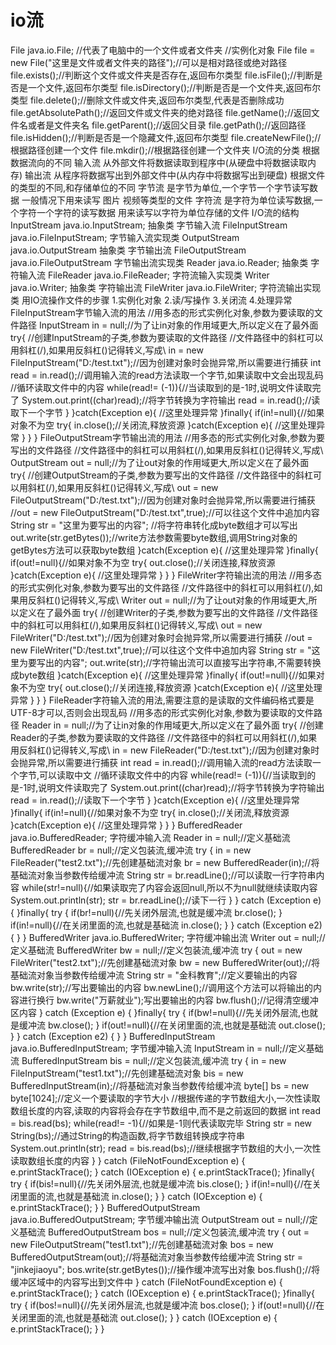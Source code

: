 # io流

File java.io.File;
//代表了电脑中的一个文件或者文件夹
//实例化对象
File file = new File("这里是文件或者文件夹的路径");//可以是相对路径或绝对路径
file.exists();//判断这个文件或文件夹是否存在,返回布尔类型
file.isFile();//判断是否是一个文件,返回布尔类型
file.isDirectory();//判断是否是一个文件夹,返回布尔类型
file.delete();//删除文件或文件夹,返回布尔类型,代表是否删除成功
file.getAbsolutePath();//返回文件或文件夹的绝对路径
file.getName();//返回文件名或者是文件夹名
file.getParent();//返回父目录
file.getPath();//返回路径
file.isHidden();//判断是否是一个隐藏文件,返回布尔类型
file.createNewFile();//根据路径创建一个文件
file.mkdir();//根据路径创建一个文件夹
I/O流的分类
根据数据流向的不同
输入流
从外部文件将数据读取到程序中(从硬盘中将数据读取内存)
输出流
从程序将数据写出到外部文件中(从内存中将数据写出到硬盘)
根据文件的类型的不同,和存储单位的不同
字节流
是字节为单位,一个字节一个字节读写数据
一般情况下用来读写 图片 视频等类型的文件
字符流
是字符为单位读写数据,一个字符一个字符的读写数据
用来读写以字符为单位存储的文件
I/O流的结构
InputStream java.io.InputStream; 抽象类 字节输入流
FileInputStream java.io.FileInputStream; 字节输入流实现类
OutputStream java.io.OutputStream 抽象类 字节输出流
FileOutputStream java.io.FileOutputStream 字节输出流实现类
Reader java.io.Reader; 抽象类 字符输入流
FileReader java.io.FileReader; 字符流输入实现类
Writer java.io.Writer; 抽象类 字符输出流
FileWriter java.io.FileWriter; 字符流输出实现类
用IO流操作文件的步骤
1.实例化对象
2.读/写操作
3.关闭流
4.处理异常
FileInputStream字节输入流的用法
//用多态的形式实例化对象,参数为要读取的文件路径
InputStream in = null;//为了让in对象的作用域更大,所以定义在了最外面
try{
//创建InputStream的子类,参数为要读取的文件路径
//文件路径中的斜杠可以用斜杠(/),如果用反斜杠(\)记得转义,写成\\
in = new FileInputStream("D:/test.txt");//因为创建对象时会抛异常,所以需要进行捕获
int read = in.read();//调用输入流的read方法读取一个字节,如果读取中文会出现乱码
//循环读取文件中的内容
while(read!= (-1)){//当读取到的是-1时,说明文件读取完了
System.out.print((char)read);//将字节转换为字符输出
read = in.read();//读取下一个字节
}
}catch(Exception e){
//这里处理异常
}finally{
if(in!=null){//如果对象不为空
try{
in.close();//关闭流,释放资源
}catch(Exception e){
//这里处理异常
}
}
}
FileOutputStream字节输出流的用法
//用多态的形式实例化对象,参数为要写出的文件路径
//文件路径中的斜杠可以用斜杠(/),如果用反斜杠(\)记得转义,写成\\
OutputStream out = null;//为了让out对象的作用域更大,所以定义在了最外面
try{
//创建OutputStream的子类,参数为要写出的文件路径
//文件路径中的斜杠可以用斜杠(/),如果用反斜杠(\)记得转义,写成\\
out = new FileOutputStream("D:/test.txt");//因为创建对象时会抛异常,所以需要进行捕获
//out = new FileOutputStream("D:/test.txt",true);//可以往这个文件中追加内容
String str = "这里为要写出的内容";
//将字符串转化成byte数组才可以写出
out.write(str.getBytes());//write方法参数需要byte数组,调用String对象的getBytes方法可以获取byte数组
}catch(Exception e){
//这里处理异常
}finally{
if(out!=null){//如果对象不为空
try{
out.close();//关闭连接,释放资源
}catch(Exception e){
//这里处理异常
}
}
}
FileWriter字符输出流的用法
//用多态的形式实例化对象,参数为要写出的文件路径
//文件路径中的斜杠可以用斜杠(/),如果用反斜杠(\)记得转义,写成\\
Writer out = null;//为了让out对象的作用域更大,所以定义在了最外面
try{
//创建Writer的子类,参数为要写出的文件路径
//文件路径中的斜杠可以用斜杠(/),如果用反斜杠(\)记得转义,写成\\
out = new FileWriter("D:/test.txt");//因为创建对象时会抛异常,所以需要进行捕获
//out = new FileWriter("D:/test.txt",true);//可以往这个文件中追加内容
String str = "这里为要写出的内容";
out.write(str);//字符输出流可以直接写出字符串,不需要转换成byte数组
}catch(Exception e){
//这里处理异常
}finally{
if(out!=null){//如果对象不为空
try{
out.close();//关闭连接,释放资源
}catch(Exception e){
//这里处理异常
}
}
}
FileReader字符输入流的用法,需要注意的是读取的文件编码格式要是UTF-8才可以,否则会出现乱码
//用多态的形式实例化对象,参数为要读取的文件路径
Reader in = null;//为了让in对象的作用域更大,所以定义在了最外面
try{
//创建Reader的子类,参数为要读取的文件路径
//文件路径中的斜杠可以用斜杠(/),如果用反斜杠(\)记得转义,写成\\
in = new FileReader("D:/test.txt");//因为创建对象时会抛异常,所以需要进行捕获
int read = in.read();//调用输入流的read方法读取一个字节,可以读取中文
//循环读取文件中的内容
while(read!= (-1)){//当读取到的是-1时,说明文件读取完了
System.out.print((char)read);//将字节转换为字符输出
read = in.read();//读取下一个字节
}
}catch(Exception e){
//这里处理异常
}finally{
if(in!=null){//如果对象不为空
try{
in.close();//关闭流,释放资源
}catch(Exception e){
//这里处理异常
}
}
}
BufferedReader java.io.BufferedReader; 字符缓冲输入流
Reader in = null;//定义基础流
BufferedReader br = null;//定义包装流,缓冲流
try {
in = new FileReader("test2.txt");//先创建基础流对象
br = new BufferedReader(in);//将基础流对象当参数传给缓冲流
String str = br.readLine();//可以读取一行字符串内容
while(str!=null){//如果读取完了内容会返回null,所以不为null就继续读取内容
System.out.println(str);
str = br.readLine();//读下一行
}
} catch (Exception e) {
}finally{
try {
if(br!=null){//先关闭外层流,也就是缓冲流
br.close();
}
if(in!=null){//在关闭里面的流,也就是基础流
in.close();
}
} catch (Exception e2) {
}
}
BufferedWriter java.io.BufferedWriter; 字符缓冲输出流
Writer out = null;//定义基础流
BufferedWriter bw = null;//定义包装流,缓冲流
try {
out = new FileWriter("test2.txt");//先创建基础流对象
bw = new BufferedWriter(out);//将基础流对象当参数传给缓冲流
String str = "金科教育";//定义要输出的内容
bw.write(str);//写出要输出的内容
bw.newLine();//调用这个方法可以将输出的内容进行换行
bw.write("万薪就业");写出要输出的内容
bw.flush();//记得清空缓冲区内容
} catch (Exception e) {
}finally{
try {
if(bw!=null){//先关闭外层流,也就是缓冲流
bw.close();
}
if(out!=null){//在关闭里面的流,也就是基础流
out.close();
}
} catch (Exception e2) {
}
}
BufferedInputStream java.io.BufferedInputStream; 字节缓冲输入流
InputStream in = null;//定义基础流
BufferedInputStream bis = null;//定义包装流,缓冲流
try {
in = new FileInputStream("test1.txt");//先创建基础流对象
bis = new BufferedInputStream(in);//将基础流对象当参数传给缓冲流
byte[] bs = new byte[1024];//定义一个要读取的字节大小
//根据传递的字节数组大小,一次性读取数组长度的内容,读取的内容将会存在字节数组中,而不是之前返回的数据
int read = bis.read(bs);
while(read!= -1){//如果是-1则代表读取完毕
String str = new String(bs);//通过String的构造函数,将字节数组转换成字符串
System.out.println(str);
read = bis.read(bs);//继续根据字节数组的大小,一次性读取数组长度的内容
}
} catch (FileNotFoundException e) {
e.printStackTrace();
} catch (IOException e) {
e.printStackTrace();
}finally{
try {
if(bis!=null){//先关闭外层流,也就是缓冲流
bis.close();
}
if(in!=null){//在关闭里面的流,也就是基础流
in.close();
}
} catch (IOException e) {
e.printStackTrace();
}
}
BufferedOutputStream java.io.BufferedOutputStream; 字节缓冲输出流
OutputStream out = null;//定义基础流
BufferedOutputStream bos = null;//定义包装流,缓冲流
try {
out = new FileOutputStream("test1.txt");//先创建基础流对象
bos = new BufferedOutputStream(out);//将基础流对象当参数传给缓冲流
String str = "jinkejiaoyu";
bos.write(str.getBytes());//操作缓冲流写出对象
bos.flush();//将缓冲区域中的内容写出到文件中
} catch (FileNotFoundException e) {
e.printStackTrace();
} catch (IOException e) {
e.printStackTrace();
}finally{
try {
if(bos!=null){//先关闭外层流,也就是缓冲流
bos.close();
}
if(out!=null){//在关闭里面的流,也就是基础流
out.close();
}
} catch (IOException e) {
e.printStackTrace();
}
}